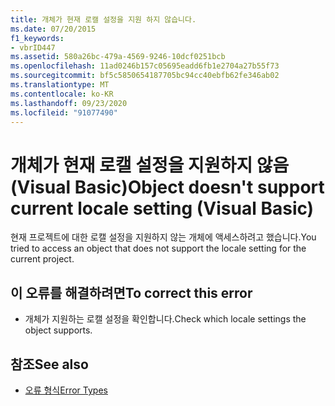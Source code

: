 ```yaml
---
title: 개체가 현재 로캘 설정을 지원 하지 않습니다.
ms.date: 07/20/2015
f1_keywords:
- vbrID447
ms.assetid: 580a26bc-479a-4569-9246-10dcf0251bcb
ms.openlocfilehash: 11ad0246b157c05695eadd6fb1e2704a27b55f73
ms.sourcegitcommit: bf5c5850654187705bc94cc40ebfb62fe346ab02
ms.translationtype: MT
ms.contentlocale: ko-KR
ms.lasthandoff: 09/23/2020
ms.locfileid: "91077490"
---
```

# <a name="object-doesnt-support-current-locale-setting-visual-basic"></a><span data-ttu-id="52790-102">개체가 현재 로캘 설정을 지원하지 않음(Visual Basic)</span><span class="sxs-lookup"><span data-stu-id="52790-102">Object doesn't support current locale setting (Visual Basic)</span></span>

<span data-ttu-id="52790-103">현재 프로젝트에 대한 로캘 설정을 지원하지 않는 개체에 액세스하려고 했습니다.</span><span class="sxs-lookup"><span data-stu-id="52790-103">You tried to access an object that does not support the locale setting for the current project.</span></span>  
  
## <a name="to-correct-this-error"></a><span data-ttu-id="52790-104">이 오류를 해결하려면</span><span class="sxs-lookup"><span data-stu-id="52790-104">To correct this error</span></span>  
  
- <span data-ttu-id="52790-105">개체가 지원하는 로캘 설정을 확인합니다.</span><span class="sxs-lookup"><span data-stu-id="52790-105">Check which locale settings the object supports.</span></span>  
  
## <a name="see-also"></a><span data-ttu-id="52790-106">참조</span><span class="sxs-lookup"><span data-stu-id="52790-106">See also</span></span>

- [<span data-ttu-id="52790-107">오류 형식</span><span class="sxs-lookup"><span data-stu-id="52790-107">Error Types</span></span>](../programming-guide/language-features/error-types.md)
